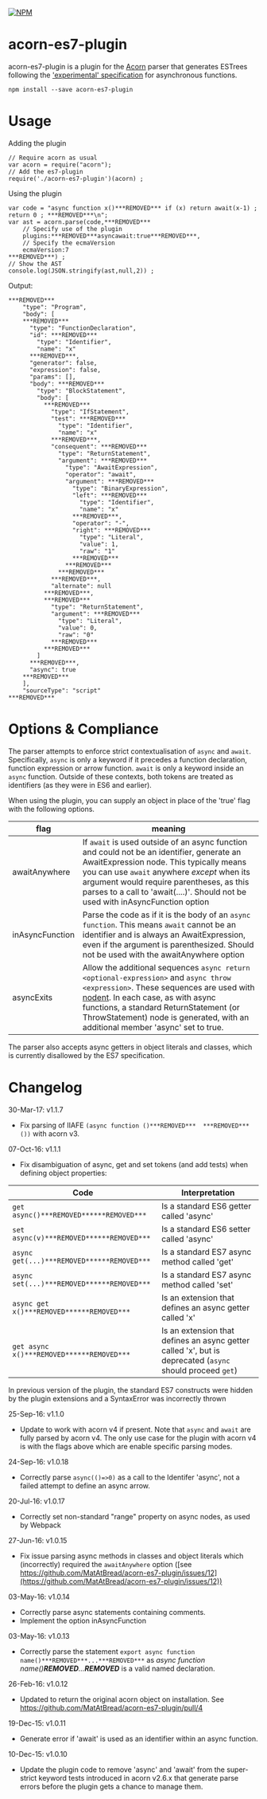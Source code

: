 [![NPM](https://nodei.co/npm/acorn-es7-plugin.png?downloads=true&downloadRank=true)](https://nodei.co/npm/acorn-es7-plugin/)

acorn-es7-plugin
======

acorn-es7-plugin is a plugin for the [Acorn](https://github.com/marijnh/acorn) parser that generates ESTrees following the ['experimental' specification](https://github.com/estree/estree/blob/master/experimental/async-functions.md) for asynchronous functions.

	npm install --save acorn-es7-plugin

Usage
=====

Adding the plugin

	// Require acorn as usual
	var acorn = require("acorn");
	// Add the es7-plugin
	require('./acorn-es7-plugin')(acorn) ;

Using the plugin

	var code = "async function x()***REMOVED*** if (x) return await(x-1) ; return 0 ; ***REMOVED***\n";
	var ast = acorn.parse(code,***REMOVED***
		// Specify use of the plugin
		plugins:***REMOVED***asyncawait:true***REMOVED***,
		// Specify the ecmaVersion
		ecmaVersion:7
	***REMOVED***) ;
	// Show the AST
	console.log(JSON.stringify(ast,null,2)) ;

Output:

	***REMOVED***
		"type": "Program",
		"body": [
		***REMOVED***
		  "type": "FunctionDeclaration",
		  "id": ***REMOVED***
		    "type": "Identifier",
		    "name": "x"
		  ***REMOVED***,
		  "generator": false,
		  "expression": false,
		  "params": [],
		  "body": ***REMOVED***
		    "type": "BlockStatement",
		    "body": [
		      ***REMOVED***
		        "type": "IfStatement",
		        "test": ***REMOVED***
		          "type": "Identifier",
		          "name": "x"
		        ***REMOVED***,
		        "consequent": ***REMOVED***
		          "type": "ReturnStatement",
		          "argument": ***REMOVED***
		            "type": "AwaitExpression",
		            "operator": "await",
		            "argument": ***REMOVED***
		              "type": "BinaryExpression",
		              "left": ***REMOVED***
		                "type": "Identifier",
		                "name": "x"
		              ***REMOVED***,
		              "operator": "-",
		              "right": ***REMOVED***
		                "type": "Literal",
		                "value": 1,
		                "raw": "1"
		              ***REMOVED***
		            ***REMOVED***
		          ***REMOVED***
		        ***REMOVED***,
		        "alternate": null
		      ***REMOVED***,
		      ***REMOVED***
		        "type": "ReturnStatement",
		        "argument": ***REMOVED***
		          "type": "Literal",
		          "value": 0,
		          "raw": "0"
		        ***REMOVED***
		      ***REMOVED***
		    ]
		  ***REMOVED***,
		  "async": true
		***REMOVED***
		],
		"sourceType": "script"
	***REMOVED***

Options & Compliance
====================
The parser attempts to enforce strict contextualisation of `async` and `await`. Specifically, `async` is only a keyword if it precedes a function declaration, function expression or arrow function. `await` is only a keyword inside an `async` function. Outside of these contexts, both tokens are treated as identifiers (as they were in ES6 and earlier).

When using the plugin, you can supply an object in place of the 'true' flag with the following options.

| flag | meaning |
|------|---------|
| awaitAnywhere | If `await` is used outside of an async function and could not be an identifier, generate an AwaitExpression node. This typically means you can use `await` anywhere _except_ when its argument would require parentheses, as this parses to a call to 'await(....)'. Should not be used with inAsyncFunction option |
| inAsyncFunction | Parse the code as if it is the body of an `async function`. This means `await` cannot be an identifier and is always an AwaitExpression, even if the argument is parenthesized. Should not be used with the awaitAnywhere option |
| asyncExits | Allow the additional sequences `async return <optional-expression>` and `async throw <expression>`. These sequences are used with [nodent](https://github.com/MatAtBread/nodent). In each case, as with async functions, a standard ReturnStatement (or ThrowStatement) node is generated, with an additional member 'async' set to true.

The parser also accepts async getters in object literals and classes, which is currently disallowed by the ES7 specification.

Changelog
=========

30-Mar-17: v1.1.7

- Fix parsing of IIAFE `(async function ()***REMOVED***  ***REMOVED***())` with acorn v3.

07-Oct-16: v1.1.1

- Fix disambiguation of async, get and set tokens (and add tests) when defining object properties:

| Code	| Interpretation
|-----------------------|-------------------------|
|	`get async()***REMOVED******REMOVED***`		|	Is a standard ES6 getter called 'async'
|	`set async(v)***REMOVED******REMOVED***`	|	Is a standard ES6 setter called 'async'
|	`async get(...)***REMOVED******REMOVED***`	|	Is a standard ES7 async method called 'get'
|	`async set(...)***REMOVED******REMOVED***`	|	Is a standard ES7 async method called 'set'
|	`async get x()***REMOVED******REMOVED***`	|	Is an extension that defines an async getter called 'x'
|	`get async x()***REMOVED******REMOVED***`	|	Is an extension that defines an async getter called 'x', but is deprecated (`async` should proceed `get`)

In previous version of the plugin, the standard ES7 constructs were hidden by the plugin extensions and a SyntaxError was incorrectly thrown

25-Sep-16: v1.1.0

- Update to work with acorn v4 if present. Note that `async` and `await` are fully parsed by acorn v4. The only use case for the plugin with acorn v4 is with the flags above which are enable specific parsing modes. 

24-Sep-16: v1.0.18

- Correctly parse `async(()=>0)` as a call to the Identifer 'async', not a failed attempt to define an async arrow.

20-Jul-16: v1.0.17

- Correctly set non-standard "range" property on async nodes, as used by Webpack

27-Jun-16: v1.0.15

- Fix issue parsing async methods in classes and object literals which (incorrectly) required the `awaitAnywhere` option ([see https://github.com/MatAtBread/acorn-es7-plugin/issues/12](https://github.com/MatAtBread/acorn-es7-plugin/issues/12))

03-May-16: v1.0.14

- Correctly parse async statements containing comments.
- Implement the option inAsyncFunction

03-May-16: v1.0.13

- Correctly parse the statement `export async function name()***REMOVED***...***REMOVED***` as _async function name()***REMOVED***...***REMOVED***_ is a valid named declaration.

26-Feb-16: v1.0.12

- Updated to return the original acorn object on installation. See https://github.com/MatAtBread/acorn-es7-plugin/pull/4

19-Dec-15: v1.0.11

- Generate error if 'await' is used as an identifier within an async function.

10-Dec-15: v1.0.10

- Update the plugin code to remove 'async' and 'await' from the super-strict keyword tests introduced in acorn v2.6.x that generate parse errors before the plugin gets a chance to manage them.
